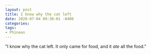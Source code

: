 ```yaml
---
layout: post
title: I know why the cat left
date: 2020-07-04 09:30:01 -0400
categories:
tags:
- Phineas
---
```


"I know why the cat left. It only came for food, and it _ate_ all the food."
